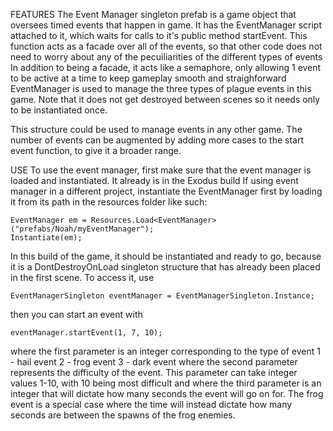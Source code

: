 FEATURES
The Event Manager singleton prefab is a game object that oversees timed events that happen in game. 
It has the EventManager script attached to it, which waits for calls to it's public method startEvent.
This function acts as a facade over all of the events, so that other code does not need to worry about any of the pecuiliarities of the different types of events
In addition to being a facade, it acts like a semaphore, only allowing 1 event to be active at a time to keep gameplay smooth and straighforward
EventManager is used to manage the three types of plague events in this game.
Note that it does not get destroyed between scenes so it needs only to be instantiated once.


This structure could be used to manage events in any other game. The number of events can be augmented by adding more cases to the start event function, to give it a broader range.


USE
To use the event manager, first make sure that the event manager is loaded and instantiated. It already is in the Exodus build 
If using event manager in a different project, instantiate the EventManager first by loading it from its path in the resources folder like such:

    EventManager em = Resources.Load<EventManager>("prefabs/Noah/myEventManager");
    Instantiate(em);

In this build of the game, it should be instantiated and ready to go, because it is a DontDestroyOnLoad singleton structure that has already been placed in the first scene. To access it, use

    EventManagerSingleton eventManager = EventManagerSingleton.Instance;

then you can start an event with

    eventManager.startEvent(1, 7, 10);

where the first parameter is an integer corresponding to the type of event 1 - hail event 2 - frog event 3 - dark event where the second parameter represents the difficulty of the event.
This parameter can take integer values 1-10, with 10 being most difficult and where the third parameter is an integer that will dictate how many seconds the event will go on for. 
The frog event is a special case where the time will instead dictate how many seconds are between the spawns of the frog enemies.
